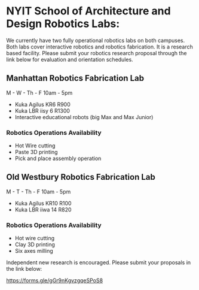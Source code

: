 # NYIT School of Architecture and Design Robotics Labs:
  
We currently have two fully operational robotics labs on both campuses. Both labs cover interactive robotics and robotics fabrication. It is a research based facility. Please submit your robotics research proposal through the link below for evaluation and orientation schedules. 


## Manhattan Robotics Fabrication Lab

M - W - Th - F  10am - 5pm

- Kuka Agilus KR6 R900
- Kuka LBR iisy 6 R1300
- Interactive educational robots (big Max and Max Junior)

### Robotics Operations Availability

- Hot Wire cutting 
- Paste 3D printing 
- Pick and place assembly operation  


## Old Westbury Robotics Fabrication Lab

M - T - Th - F  10am - 5pm

- Kuka Agilus KR10 R100
- Kuka LBR iiwa 14 R820

### Robotics Operations Availability

- Hot wire cutting 
- Clay 3D printing 
- Six axes milling 

Independent new research is encouraged. Please submit your proposals in the link below:

https://forms.gle/gGr9nKgvzgqeSPoS8

